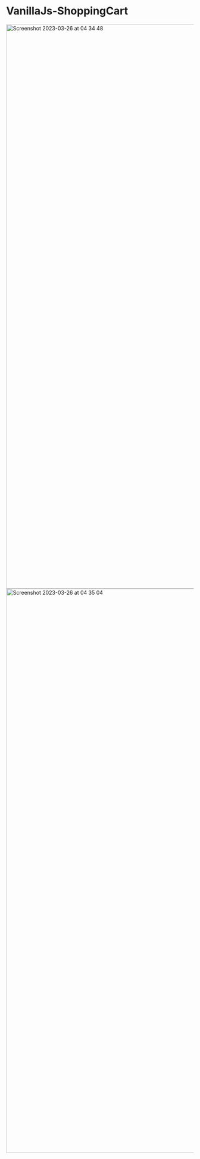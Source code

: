 # VanillaJs-ShoppingCart

<img width="1512" alt="Screenshot 2023-03-26 at 04 34 48" src="https://user-images.githubusercontent.com/82292818/227748923-26a9dd45-3f11-42b7-959f-2c52261db7bb.png">
<img width="1512" alt="Screenshot 2023-03-26 at 04 35 04" src="https://user-images.githubusercontent.com/82292818/227748925-0382dc2b-e8d1-44a2-a01e-3335aad5d507.png">

